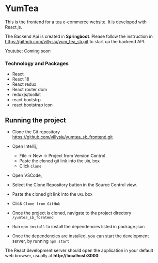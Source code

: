 # YumTea #
This is the frontend for a tea e-commerce website.
It is developed with React.js.

The Backend Api is created in **Springboot**. Please follow the instruction in
https://github.com/villysiu/yum_tea_sb.git to start up the backend API.


Youtube: Coming soon
### Technology and Packages
- React
- React  18
- React redux
- React router dom 
- reduxjs/toolkit
- react bootstrp
- react bootstrap icon



## Running the project ##
- Clone the Git repository https://github.com/villysiu/yumtea_sb_frontend.git
- Open Intellij,
    - File -> New -> Project from Version Control
    - Paste the cloned git link into the `URL` box
    - Click `Clone`
  
- Open VSCode,
- Select the Clone Repository button in the Source Control view.
- Paste the cloned git link into the `URL` box
- Click `Clone from GitHub`

- Once the project is cloned, navigate to the project directory `/yumtea_sb_forntend`

- Run `npm install` to install the dependencies listed in package.json
- Once the dependencies are installed, you can start the development server, by running `npm start`

The React development server should open the application in your default web browser, usually at **http://localhost:3000**.

